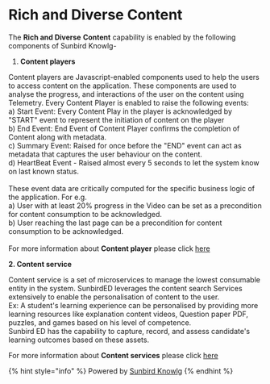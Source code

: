# Rich and Diverse Content

The **Rich and Diverse** **Content** capability is enabled by the following components of Sunbird Knowlg-

1. **Content players**

Content players are Javascript-enabled components used to help the users to access content on the application. These components are used to analyse the progress, and interactions of the user on the content using Telemetry. Every Content Player is enabled to raise the following events:\
a) Start Event: Every Content Play in the player is acknowledged by "START" event to represent the initiation of content on the player\
b) End Event: End Event of Content Player confirms the completion of Content along with metadata.\
c) Summary Event: Raised for once before the "END" event can act as metadata that captures the user behaviour on the content.\
d) HeartBeat Event - Raised almost every 5 seconds to let the system know on last known status.\
\
These event data are critically computed for the specific business logic of the application. For e.g.\
a) User with at least 20% progress in the Video can be set as a precondition for content consumption to be acknowledged.\
b) User reaching the last page can be a precondition for content consumption to be acknowledged. \
&#x20;\
For more information about **Content player** please click [here](http://127.0.0.1:5000/s/aanfWbeVT74C5lXDPde3/learn/product-and-developer-guide/player)

**2. Content service**

Content service is a set of microservices to manage the lowest consumable entity in the system. SunbirdED leverages the content search Services extensively to enable the personalisation of content to the user. \
Ex: A student's learning experience can be personalised by providing more learning resources like explanation content videos, Question paper PDF, puzzles, and games based on his level of competence.\
Sunbird ED has the capability to capture, record, and assess candidate's learning outcomes based on these assets.

For more information about **Content  services** please click [here](http://127.0.0.1:5000/s/aanfWbeVT74C5lXDPde3/learn/product-and-developer-guide/content-service)&#x20;

{% hint style="info" %}
Powered by [Sunbird Knowlg](http://127.0.0.1:5000/o/-Mi9QwJlsfb7xuxTBc0J/s/aanfWbeVT74C5lXDPde3/ "mention")
{% endhint %}
